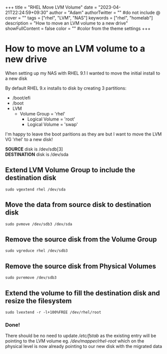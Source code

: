 +++
title = "RHEL Move LVM Volume"
date = "2023-04-21T22:24:59+09:30"
author = "Adam"
authorTwitter = "" #do not include @
cover = ""
tags = ["rhel", "LVM", "NAS"]
keywords = ["rhel", "homelab"]
description = "How to move an LVM volume to a new drive"
showFullContent = false
color = "" #color from the theme settings
+++

# How to move an LVM volume to a new drive  
When setting up my NAS with RHEL 9.1 I wanted to move the initial install to a new disk  

By default RHEL 9.x installs to disk by creating 3 partitions:  
* /boot/efi
* /boot
* LVM
  * Volume Group = 'rhel'
    * Logical Volume = 'root'
    * Logical Volume = 'swap'  

I'm happy to leave the boot paritions as they are but I want to move the LVM VG 'rhel' to a new disk!

**SOURCE** disk is /dev/sdb[3]  
**DESTINATION** disk is /dev/sda

## Extend LVM Volume Group to include the destination disk
    sudo vgextend rhel /dev/sda 

## Move the data from source disk to destination disk
    sudo pvmove /dev/sdb3 /dev/sda  

## Remove the source disk from the Volume Group
    sudo vgreduce rhel /dev/sdb3

## Remove the source disk from Physical Volumes
    sudo pvremove /dev/sdb3

## Extend the volume to fill the destination disk and resize the filesystem
    sudo lvextend -r -l+100%FREE /dev/rhel/root

### Done!
There should be no need to update */etc/fstab* as the existing entry will be pointing to the LVM volume eg. */dev/mapper/rhel-root* which on the physical level is now already pointing to our new disk with the migrated data
